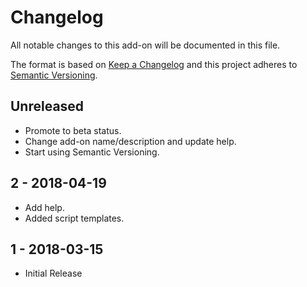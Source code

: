# Changelog
All notable changes to this add-on will be documented in this file.

The format is based on [Keep a Changelog](https://keepachangelog.com/en/1.0.0/)
and this project adheres to [Semantic Versioning](https://semver.org/spec/v2.0.0.html).

## Unreleased

- Promote to beta status.
- Change add-on name/description and update help.
- Start using Semantic Versioning.

## 2 - 2018-04-19

- Add help.
- Added script templates.

## 1 - 2018-03-15

- Initial Release

